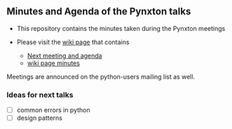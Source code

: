 Minutes and Agenda of the Pynxton talks
-------------------------------------------

- This repository contains the minutes taken during the Pynxton meetings
- Please visit the [wiki page](https://github.com/pynxton/minutes/wiki) that contains
  
  - [Next meeting and agenda](https://github.com/pynxton/minutes/wiki/Next-meeting)
  - [wiki page minutes](https://github.com/pynxton/minutes/wiki/minutes) 


Meetings are announced on the python-users mailing list as well.



### Ideas for next talks


- [ ] common errors in python
- [ ] design patterns
